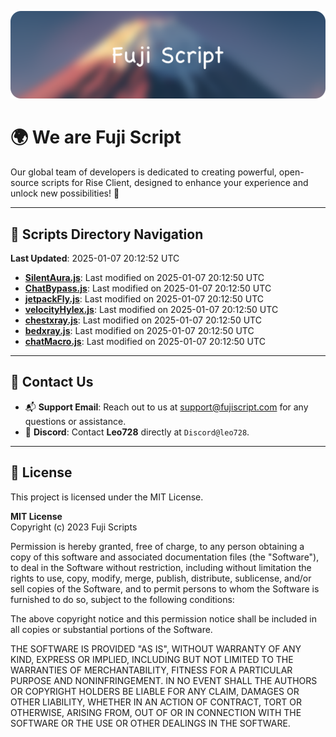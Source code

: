 ![Banner](.github/b.webp)

# 🌍 **We are Fuji Script**

Our global team of developers is dedicated to creating powerful, open-source scripts for Rise Client, designed to enhance your experience and unlock new possibilities! 🌟

---
<!-- SCRIPTS_NAVIGATION_START -->
## 📂 **Scripts Directory Navigation**

**Last Updated**: 2025-01-07 20:12:52 UTC

- **[SilentAura.js](scripts/SilentAura.js)**: Last modified on 2025-01-07 20:12:50 UTC
- **[ChatBypass.js](scripts/ChatBypass.js)**: Last modified on 2025-01-07 20:12:50 UTC
- **[jetpackFly.js](scripts/jetpackFly.js)**: Last modified on 2025-01-07 20:12:50 UTC
- **[velocityHylex.js](scripts/velocityHylex.js)**: Last modified on 2025-01-07 20:12:50 UTC
- **[chestxray.js](scripts/chestxray.js)**: Last modified on 2025-01-07 20:12:50 UTC
- **[bedxray.js](scripts/bedxray.js)**: Last modified on 2025-01-07 20:12:50 UTC
- **[chatMacro.js](scripts/chatMacro.js)**: Last modified on 2025-01-07 20:12:50 UTC

<!-- SCRIPTS_NAVIGATION_END -->

---

## 💬 **Contact Us**  
- 📬 **Support Email**: Reach out to us at [support@fujiscript.com](mailto:support@fujiscript.com) for any questions or assistance.  
- 💬 **Discord**: Contact **Leo728** directly at `Discord@leo728`.

---

## 📜 **License**

This project is licensed under the MIT License.  

**MIT License**  
Copyright (c) 2023 Fuji Scripts  

Permission is hereby granted, free of charge, to any person obtaining a copy of this software and associated documentation files (the "Software"), to deal in the Software without restriction, including without limitation the rights to use, copy, modify, merge, publish, distribute, sublicense, and/or sell copies of the Software, and to permit persons to whom the Software is furnished to do so, subject to the following conditions:  

The above copyright notice and this permission notice shall be included in all copies or substantial portions of the Software.  

THE SOFTWARE IS PROVIDED "AS IS", WITHOUT WARRANTY OF ANY KIND, EXPRESS OR IMPLIED, INCLUDING BUT NOT LIMITED TO THE WARRANTIES OF MERCHANTABILITY, FITNESS FOR A PARTICULAR PURPOSE AND NONINFRINGEMENT. IN NO EVENT SHALL THE AUTHORS OR COPYRIGHT HOLDERS BE LIABLE FOR ANY CLAIM, DAMAGES OR OTHER LIABILITY, WHETHER IN AN ACTION OF CONTRACT, TORT OR OTHERWISE, ARISING FROM, OUT OF OR IN CONNECTION WITH THE SOFTWARE OR THE USE OR OTHER DEALINGS IN THE SOFTWARE.  
